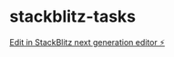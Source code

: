# stackblitz-tasks

[Edit in StackBlitz next generation editor ⚡️](https://stackblitz.com/~/github.com/black-comb/stackblitz-tasks)